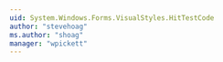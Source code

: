 ```yaml
---
uid: System.Windows.Forms.VisualStyles.HitTestCode
author: "stevehoag"
ms.author: "shoag"
manager: "wpickett"
---
```

